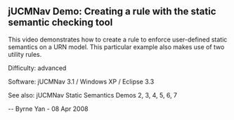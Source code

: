 ## jUCMNav Demo: Creating a rule with the static semantic checking tool

This video demonstrates how to create a rule to enforce user-defined static semantics on a URN model. This particular example also makes use of two utility rules.

Difficulty: advanced

Software: jUCMNav 3.1 / Windows XP / Eclipse 3.3

See also: jUCMNav Static Semantics Demos 2, 3, 4, 5, 6, 7

-- Byrne Yan - 08 Apr 2008 
